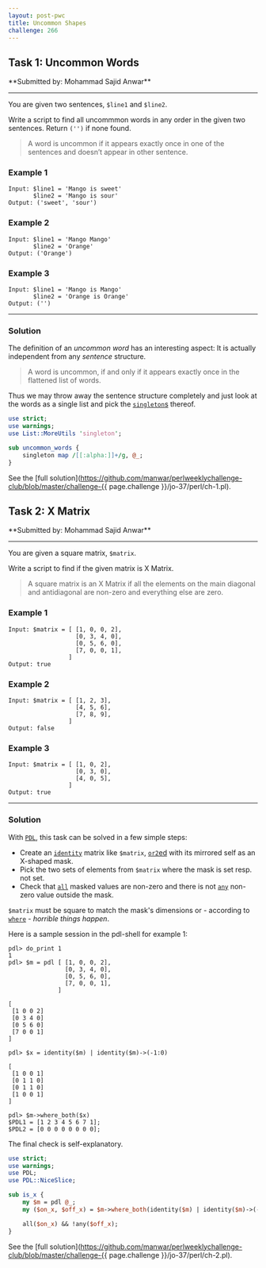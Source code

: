 ```yaml
---
layout: post-pwc
title: Uncommon Shapes
challenge: 266
---
```


<h2 id="task-1">
Task 1: Uncommon Words
</h2>
**Submitted by: Mohammad Sajid Anwar**

---
You are given two sentences, `$line1` and `$line2`.

Write a script to find all uncommmon words in any order in the given two sentences. Return `('')` if none found.

> A word is uncommon if it appears exactly once in one of the sentences and doesn’t appear in other sentence.

### Example 1
```
Input: $line1 = 'Mango is sweet'
       $line2 = 'Mango is sour'
Output: ('sweet', 'sour')
```
### Example 2
```
Input: $line1 = 'Mango Mango'
       $line2 = 'Orange'
Output: ('Orange')
```
### Example 3
```
Input: $line1 = 'Mango is Mango'
       $line2 = 'Orange is Orange'
Output: ('')
```
---
### Solution
The definition of an *uncommon word* has an interesting aspect:
It is actually independent from any *sentence* structure.

> A word is uncommon, if and only if it appears exactly once in the flattened list of words.

Thus we may throw away the sentence structure completely and just look at the words as a single list
and pick the [`singleton`s](https://metacpan.org/pod/List::MoreUtils#singleton-LIST) thereof.

```perl
use strict;
use warnings;
use List::MoreUtils 'singleton';

sub uncommon_words {
    singleton map /[[:alpha:]]+/g, @_;
}
```
See the [full solution](https://github.com/manwar/perlweeklychallenge-club/blob/master/challenge-{{ page.challenge }}/jo-37/perl/ch-1.pl).
<h2 id="task-2">
Task 2: X Matrix
</h2>
**Submitted by: Mohammad Sajid Anwar**

---
You are given a square matrix, `$matrix`.

Write a script to find if the given matrix is X Matrix.

> A square matrix is an X Matrix if all the elements on the main diagonal and antidiagonal are non-zero and everything else are zero.

### Example 1
```
Input: $matrix = [ [1, 0, 0, 2],
                   [0, 3, 4, 0],
                   [0, 5, 6, 0],
                   [7, 0, 0, 1],
                 ]
Output: true
```
### Example 2
```
Input: $matrix = [ [1, 2, 3],
                   [4, 5, 6],
                   [7, 8, 9],
                 ]
Output: false
```
### Example 3
```
Input: $matrix = [ [1, 0, 2],
                   [0, 3, 0],
                   [4, 0, 5],
                 ]
Output: true
```
---
### Solution
With [`PDL`](https://metacpan.org/pod/PDL), this task can be solved in a few simple steps:

- Create an [`identity`](https://metacpan.org/pod/PDL::MatrixOps#identity) matrix like `$matrix`,
[`or2`ed](https://metacpan.org/pod/PDL::Ops#or2) with its mirrored self as an X-shaped mask.
- Pick the two sets of elements from `$matrix` where the mask is set resp. not set.
- Check that [`all`](https://metacpan.org/pod/PDL::Ufunc#all) masked values are non-zero and there is not [`any`](https://metacpan.org/pod/PDL::Ufunc#any) non-zero value outside the mask.

`$matrix` must be square to match the mask's dimensions or - according to
[`where`](https://metacpan.org/pod/PDL::Primitive#where) - *horrible things happen*.

Here is a sample session in the pdl-shell for example 1:
```
pdl> do_print 1
1
pdl> $m = pdl [ [1, 0, 0, 2],
                [0, 3, 4, 0],
                [0, 5, 6, 0],
                [7, 0, 0, 1],
              ]

[
 [1 0 0 2]
 [0 3 4 0]
 [0 5 6 0]
 [7 0 0 1]
]

pdl> $x = identity($m) | identity($m)->(-1:0)

[
 [1 0 0 1]
 [0 1 1 0]
 [0 1 1 0]
 [1 0 0 1]
]

pdl> $m->where_both($x)
$PDL1 = [1 2 3 4 5 6 7 1];
$PDL2 = [0 0 0 0 0 0 0 0];
```
The final check is self-explanatory.

```perl
use strict;
use warnings;
use PDL;
use PDL::NiceSlice;

sub is_x {
    my $m = pdl @_;
    my ($on_x, $off_x) = $m->where_both(identity($m) | identity($m)->(-1:0));

    all($on_x) && !any($off_x);
}
```

See the [full solution](https://github.com/manwar/perlweeklychallenge-club/blob/master/challenge-{{ page.challenge }}/jo-37/perl/ch-2.pl).
